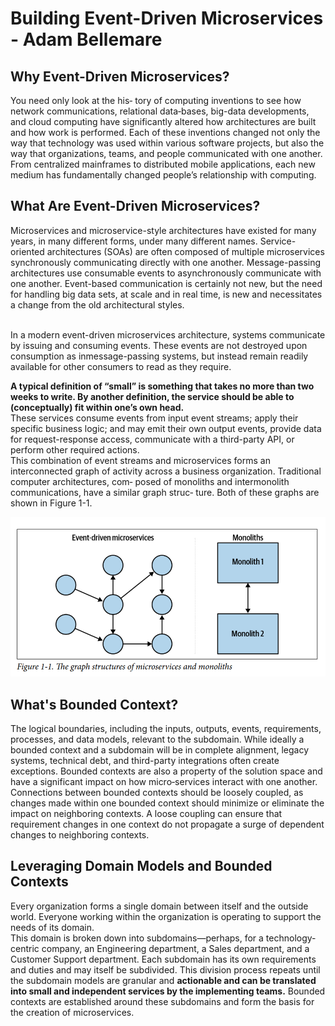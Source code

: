 # Building Event-Driven Microservices - Adam Bellemare
## Why Event-Driven Microservices?

You need only look at the his‐
tory of computing inventions to see how network communications, relational data‐bases, big-data developments, and cloud computing have significantly altered how
architectures are built and how work is performed. Each of these inventions changed not only the way that technology was used within various software projects, but also
the way that organizations, teams, and people communicated with one another. From
centralized mainframes to distributed mobile applications, each new medium has
fundamentally changed people’s relationship with computing.


## What Are Event-Driven Microservices?
Microservices and microservice-style architectures have existed for many years, in
many different forms, under many different names. Service-oriented architectures
(SOAs) are often composed of multiple microservices synchronously communicating
directly with one another. Message-passing architectures use consumable events to
asynchronously communicate with one another. Event-based communication is certainly not new, but the need for handling big data sets, at scale and in real time, is new
and necessitates a change from the old architectural styles.

<br/>
In a modern event-driven microservices architecture, systems communicate by issuing and consuming events. These events are not destroyed upon consumption as inmessage-passing systems, but instead remain readily available for other consumers to
read as they require.
<br/>

**A typical definition of “small” is something
that takes no more than two weeks to write. By another definition, the service should be able to (conceptually) fit within one’s own head.**
<br/>
These services consume events from input event streams; apply their specific business logic; and may emit their own output events, provide data for request-response access, communicate with a third-party API, or perform other required actions. 
<br/>
This combination of event streams and microservices forms an interconnected graph
of activity across a business organization. Traditional computer architectures, com‐
posed of monoliths and intermonolith communications, have a similar graph struc‐
ture. Both of these graphs are shown in Figure 1-1.

![](./fig1-1.png)


## What's Bounded Context?
The logical boundaries, including the inputs, outputs, events, requirements, processes, and data models, relevant to the subdomain. While ideally a bounded context and a subdomain will be in complete alignment, legacy systems, technical debt, and third-party integrations often create exceptions. Bounded contexts are also a property of the solution space and have a significant impact on how micro‐services interact with one another.
<br/>
Connections between bounded contexts should be loosely coupled, as changes made within one bounded context should minimize or eliminate the impact on neighboring contexts. A loose coupling can ensure that requirement changes in one context do not propagate a surge of dependent changes to neighboring contexts.

## Leveraging Domain Models and Bounded Contexts

Every organization forms a single domain between itself and the outside world.
Everyone working within the organization is operating to support the needs of its
domain.
<br/>
This domain is broken down into subdomains—perhaps, for a technology-centric company, an Engineering department, a Sales department, and a Customer Support department. Each subdomain has its own requirements and duties and may itself be subdivided. This division process repeats until the subdomain models are granular and **actionable and can be translated into small and independent services by the implementing teams.** 
Bounded contexts are established around these subdomains
and form the basis for the creation of microservices.
<br/>



